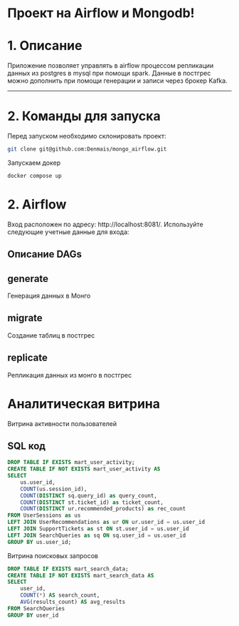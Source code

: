 # Проект на Airflow и Mongodb!

# 1. Описание <a id=1></a>

Приложение позволяет управлять в airflow процессом репликации данных из postgres в mysql при помощи spark. Данные в постгрес можно дополнить при помощи генерации и записи через брокер Kafka.

---
# 2. Команды для запуска <a id=2></a>

Перед запуском необходимо склонировать проект:
```bash
git clone git@github.com:Denmais/mongo_airflow.git

```

Запускаем докер
```bash
docker compose up
```

# 2. Airflow <a id=2></a>

Вход расположен по адресу: http://localhost:8081/.
Используйте следующие учетные данные для входа:

## Описание DAGs

## generate

Генерация данных в Монго

## migrate

Создание таблиц в постгрес

## replicate

Репликация данных из монго в постгрес

# Аналитическая витрина <a id=2></a>

Витрина активности пользователей
## SQL код
```sql
DROP TABLE IF EXISTS mart_user_activity;
CREATE TABLE IF NOT EXISTS mart_user_activity AS
SELECT
    us.user_id,
    COUNT(us.session_id),
    COUNT(DISTINCT sq.query_id) as query_count,
    COUNT(DISTINCT st.ticket_id) as ticket_count,
    COUNT(DISTINCT ur.recommended_products) as rec_count
FROM UserSessions as us
LEFT JOIN UserRecommendations as ur ON ur.user_id = us.user_id
LEFT JOIN SupportTickets as st ON st.user_id = us.user_id
LEFT JOIN SearchQueries as sq ON sq.user_id = us.user_id
GROUP BY us.user_id;
```

Витрина поисковых запросов
```sql
DROP TABLE IF EXISTS mart_search_data;
CREATE TABLE IF NOT EXISTS mart_search_data AS
SELECT
    user_id,
    COUNT(*) AS search_count,
    AVG(results_count) AS avg_results
FROM SearchQueries
GROUP BY user_id
```